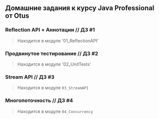 ## Домашние задания к курсу Java Professional от Otus

### Reflection API + Аннотации // ДЗ #1 

> Находится в модуле '01_ReflectionAPI'

### Продвинутое тестирование // ДЗ #2

> Находится в модуле '02_UnitTests'

### Stream API // ДЗ #3

> Находится в модуле `03_StreamAPI`

### Многопоточность // ДЗ #4

> Находится в модуле `04_Concurrency`